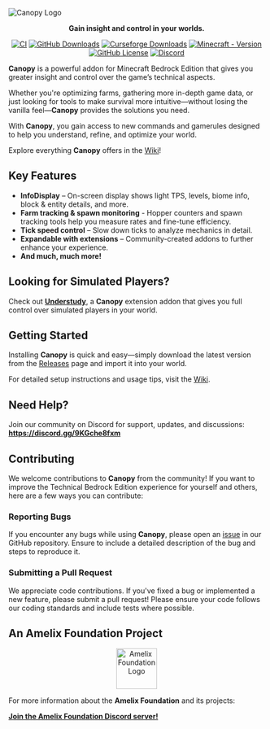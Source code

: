 ![Canopy Logo](./canopylogo_banner.jpg)

<div align="center">
<p>
  <b>Gain insight and control in your worlds.</b>
</p>

[![CI](https://github.com/ForestOfLight/Canopy/actions/workflows/ci.yml/badge.svg)](https://github.com/ForestOfLight/Canopy/actions/workflows/ci.yml)
[![GitHub Downloads](https://img.shields.io/github/downloads/ForestOfLight/Canopy/total?label=Github%20downloads&logo=github)](https://github.com/ForestOfLight/Canopy/releases/latest)
[![Curseforge Downloads](https://cf.way2muchnoise.eu/full_1062078_downloads.svg)](https://www.curseforge.com/minecraft-bedrock/addons/canopy)
[![Minecraft - Version](https://img.shields.io/badge/Minecraft-v1.21.50_(Bedrock)-brightgreen)](https://feedback.minecraft.net/hc/en-us/sections/360001186971-Release-Changelogs)
[![GitHub License](https://img.shields.io/github/license/forestoflight/canopy)](LICENSE)
[![Discord](https://badgen.net/discord/members/9KGche8fxm?icon=discord&label=Discord&list=what)](https://discord.gg/9KGche8fxm)
</div>

**Canopy** is a powerful addon for Minecraft Bedrock Edition that gives you greater insight and control over the game’s technical aspects.

Whether you're optimizing farms, gathering more in-depth game data, or just looking for tools to make survival more intuitive—without losing the vanilla feel—**Canopy** provides the solutions you need.

With **Canopy**, you gain access to new commands and gamerules designed to help you understand, refine, and optimize your world.

Explore everything **Canopy** offers in the [Wiki](https://github.com/ForestOfLight/Canopy/wiki)!

## Key Features

- **InfoDisplay** – On-screen display shows light TPS, levels, biome info, block & entity details, and more.
- **Farm tracking & spawn monitoring** - Hopper counters and spawn tracking tools help you measure rates and fine-tune efficiency.
- **Tick speed control** – Slow down ticks to analyze mechanics in detail.
- **Expandable with extensions** – Community-created addons to further enhance your experience.
- **And much, much more!**

## Looking for Simulated Players?

Check out **[Understudy](https://github.com/ForestOfLight/Understudy)**, a **Canopy** extension addon that gives you full control over simulated players in your world.

## Getting Started

Installing **Canopy** is quick and easy—simply download the latest version from the [Releases](https://github.com/ForestOfLight/Canopy/releases) page and import it into your world.

For detailed setup instructions and usage tips, visit the [Wiki](https://github.com/ForestOfLight/Canopy/wiki).

## Need Help?

Join our community on Discord for support, updates, and discussions: **https://discord.gg/9KGche8fxm**

## Contributing

We welcome contributions to **Canopy** from the community!
If you want to improve the Technical Bedrock Edition experience for yourself and others, here are a few ways you can contribute:

### Reporting Bugs

If you encounter any bugs while using **Canopy**, please open an [issue](https://github.com/ForestOfLight/Canopy/issues) in our GitHub repository. Ensure to include a detailed description of the bug and steps to reproduce it.

### Submitting a Pull Request

We appreciate code contributions.
If you've fixed a bug or implemented a new feature, please submit a pull request!
Please ensure your code follows our coding standards and include tests where possible.

## An Amelix Foundation Project

<div align="center">
  <a href="https://discord.gg/FabqwVzgyD">
    <img src="./amelix-logo.gif" alt="Amelix Foundation Logo" width="80" height="80">
  </a>
</div>

For more information about the **Amelix Foundation** and its projects:

[**Join the Amelix Foundation Discord server!**](https://discord.gg/FabqwVzgyD)